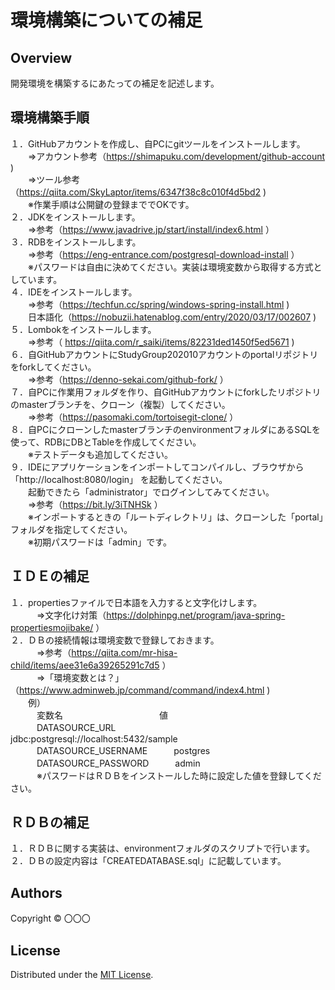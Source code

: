 環境構築についての補足
======================

## Overview  
開発環境を構築するにあたっての補足を記述します。

環境構築手順
-------
１．GitHubアカウントを作成し、自PCにgitツールをインストールします。  
　　⇒アカウント参考（https://shimapuku.com/development/github-account )  
　　⇒ツール参考（https://qiita.com/SkyLaptor/items/6347f38c8c010f4d5bd2  )  
　　※作業手順は公開鍵の登録まででOKです。  
２．JDKをインストールします。  
　　⇒参考（https://www.javadrive.jp/start/install/index6.html ）  
３．RDBをインストールします。  
　　⇒参考（https://eng-entrance.com/postgresql-download-install ）  
  　　※パスワードは自由に決めてください。実装は環境変数から取得する方式としています。  
４．IDEをインストールします。  
　　⇒参考（https://techfun.cc/spring/windows-spring-install.html  )  
  　　日本語化（https://nobuzii.hatenablog.com/entry/2020/03/17/002607 )  
５．Lombokをインストールします。  
　　⇒参考（ https://qiita.com/r_saiki/items/82231ded1450f5ed5671 )  
６．自GitHubアカウントにStudyGroup202010アカウントのportalリポジトリをforkしてください。  
　　⇒参考（https://denno-sekai.com/github-fork/ ）  
７．自PCに作業用フォルダを作り、自GitHubアカウントにforkしたリポジトリのmasterブランチを、クローン（複製）してください。  
　　⇒参考（https://pasomaki.com/tortoisegit-clone/ ）  
８．自PCにクローンしたmasterブランチのenvironmentフォルダにあるSQLを使って、RDBにDBとTableを作成してください。  
　　※テストデータも追加してください。  
９．IDEにアプリケーションをインポートしてコンパイルし、ブラウザから「http://localhost:8080/login」 を起動してください。  
　　起動できたら「administrator」でログインしてみてください。  
　　⇒参考（https://bit.ly/3iTNHSk ）  
　　※インポートするときの「ルートディレクトリ」は、クローンした「portal」フォルダを指定してください。  
　　※初期パスワードは「admin」です。  

ＩＤＥの補足
-------
１．propertiesファイルで日本語を入力すると文字化けします。  
　　　⇒文字化け対策（https://dolphinpg.net/program/java-spring-propertiesmojibake/ ）  
２．ＤＢの接続情報は環境変数で登録しておきます。  
　　　⇒参考（https://qiita.com/mr-hisa-child/items/aee31e6a39265291c7d5 ）  
　　　⇒「環境変数とは？」　（https://www.adminweb.jp/command/command/index4.html )  
　　例）  
　　　変数名　　　　　　　　　　　値  
　　　DATASOURCE_URL　　　　　　 jdbc:postgresql://localhost:5432/sample  
　　　DATASOURCE_USERNAME　　　postgres  
　　　DATASOURCE_PASSWORD　　　admin  
　　　※パスワードはＲＤＢをインストールした時に設定した値を登録してください。  

ＲＤＢの補足
-------
１．ＲＤＢに関する実装は、environmentフォルダのスクリプトで行います。  
２．ＤＢの設定内容は「CREATEDATABASE.sql」に記載しています。  


Authors
----------
Copyright &copy; 〇〇〇
  
License
----------
Distributed under the [MIT License][mit].
 
[MIT]: http://www.opensource.org/licenses/mit-license.php

